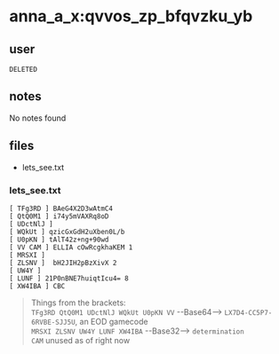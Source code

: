 # anna_a_x:qvvos_zp_bfqvzku_yb
## user
```
DELETED
```
## notes

No notes found

## files
- lets_see.txt


### lets_see.txt
```
[ TFg3RD ] BAeG4X2D3wAtmC4
[ QtQ0M1 ] i74y5mVAXRq8oD
[ UDctNlJ ]
[ WQkUt ] qzicGxGdH2uXben0L/b
[ U0pKN ] tAlT42z+ng+90wd
[ VV CAM ] ELLIA cOwRcgkhaKEM 1 
[ MRSXI ] 
[ ZLSNV ]  bH2JIH2pBzXivX 2
[ UW4Y ]
[ LUNF ] 21P0nBNE7huiqtIcu4= 8
[ XW4IBA ] CBC
```
> Things from the brackets:<br>
> `TFg3RD QtQ0M1 UDctNlJ WQkUt U0pKN VV` --Base64--> `LX7D4-CC5P7-6RVBE-SJJ5U`, an EOD gamecode<br>
> `MRSXI ZLSNV UW4Y LUNF XW4IBA` --Base32--> `determination`<br>
> `CAM` unused as of right now<br>
